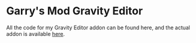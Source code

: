 # Garry's Mod Gravity Editor
All the code for my Gravity Editor addon can be found here, and the actual addon is available [here](http://steamcommunity.com/sharedfiles/filedetails/?id=408860867).
